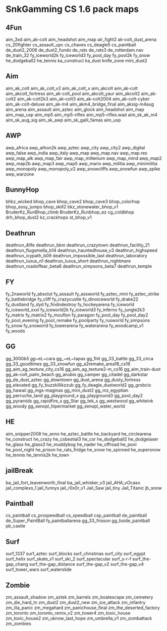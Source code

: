 # SnkGamming CS 1.6 pack maps

## 4Fun
aim_3xd
aim_ak-colt
aim_headshot
aim_map
air_fight2
ak-colt_dust_arena
cs_20fighter
cs_assault_upc
cs_chaves
cs_deagle5
cs_paintball
de_dust2_2006
de_dust2_fundo
de_rats
de_rats3
de_rotterdam.nav
de_train_32
fy_iceworld2k
fy_iceworld3
fy_pool_day
fy_pool2k
fy_snow
he_dodgeball2
he_tennis
ka_construct
ka_dust
knife_zone
mini_dust2

## Aim
aim_ak_colt
aim_ak_colt_v2
aim_ak_colt_x
aim_akcolt
aim_ak-colt
aim_akcolt_fortress
aim_ak-colt_pool
aim_akcolt_yaur
aim_akcolt2
aim_ak-colt2
aim_ak-colt2k3
aim_ak-colt3
aim_ak-colt2004
aim_ak-colt-cyber
aim_ak-colt-deluxe
aim_ak-m4
aim_akm4_bridge_final
aim_aksig-m4aug
aim_arena
aim_assault
aim_aztec
aim_glock
aim_headshot
aim_map
aim_map_usp
aim_mp5
aim_mp5-rifles
aim_mp5-rifles.wad
aim_sk_ak_m4
aim_sk_aug_sig
aim_sk_awp
aim_sk_galil_famas
aim_usp

## AWP
awp_africa
awp_athon2k
awp_aztec
awp_city
awp_city2
awp_digital
awp_false
awp_india
awp_italy
awp_map
awp_map.nav
awp_map.res
awp_map_alk
awp_map_fair
awp_map_millenium
awp_map_mind
awp_map2
awp_map2b
awp_map3
awp_map5
awp_mario
awp_militia
awp_minimilitia
awp_monopoly
awp_monopoly_v2
awp_snowcliffs
awp_snowfun
awp_spike
awp_warzone

## BunnyHop
bhkz_wicked
bhop_cave
bhop_cave2
bhop_cave3
bhop_colorhop
bhop_essy_jumps
bhop_skill2
bkz_stonewater_bhop_v1
BruderKz_RunBhop_climb
BruderKz_Runbhop_ez
cg_coldbhop
drh_bhop_dust2
kz_crackhops
st_bhop_v1

## Deathrun
deathrun_4life
deathrun_bkm
deathrun_crazytown
deathrun_facility_21
deathrun_flugsmella_b14
deathrun_hauntedhouse_v3
deathrun_highspeed
deathrun_icypath_b09
deathrun_impossible_last
deathrun_laboratory
deathrun_luxus_n1
deathrun_luxus_short
deathrun_nightmare
deathrun_roadoffear_beta6
deathrun_simpsons_beta7
deathrun_temple

## FY
fy_2naworld
fy_absolut
fy_assault
fy_assworld
fy_aztec_mini
fy_aztec_strike
fy_battlebridge
fy_cliff
fy_crazycustle
fy_dinoiceworld
fy_drake22
fy_dustland
fy_dyd
fy_findndestroy
fy_hockeyarena
fy_iceworld
fy_iceworld_xxxl
fy_iceworld2k
fy_iceworld3
fy_inferno
fy_jungle2k3
fy_matrix
fy_matrix2
fy_mouflon
fy_paragon
fy_pool_day
fy_pool_day2
fy_pool_evening
fy_pool_remake
fy_poolparty
fy_rusworld
fy_simpsons
fy_snow
fy_snoworld
fy_towerarena
fy_waterarena
fy_woodcamp_v1
fy_woods

## GG
gg_$3000$_b5
gg_~eL~cara
gg_~eL~tapas
gg_1hit
gg_33_battle
gg_33_circa
gg_33_goodtimes
gg_33_snowfun
gg_a2remake_area18_cs16
gg_aim_ag_texture_city_cs16
gg_aim_ag_texture2-m_cs16
gg_aim_train-dust
gg_ak-colt_palm_beach
gg_anubis
gg_camper
gg_citadel
gg_darkstar
gg_de_dust_aztec
gg_downtown
gg_dust_arena
gg_dusty_fortress
gg_elevated
gg_fy_buzzkillikzzub
gg_fy_deagle_dustworld2
gg_grobcio
gg_hawaii
gg_mgs-magmas
gg_mini_dust2
gg_mz_egyptian
gg_perruche_land
gg_playground_x
gg_playground3
gg_pool_day2
gg_pyramids
gg_rapidfire_s
gg_Star
gg_tek_s
gg_westwood
gg_whiteink
gg_woody
gg_xenopl_hipermarket
gg_xenopl_water_world

## HE
aim_snipper2008
he_anno
he_aztec_battle
he_backyard
he_circlearena
he_construct
he_crazy
he_csbestial3
he_csr
he_dodgeball2
he_dodgelaser
he_glass
he_glass3
he_muddybog
he_nader
he_offroad
he_pool
he_pool_night
he_prison
he_rats_fridge
he_snow
he_spinned
he_supersnow
he_tennis
he_tennis2k
he_town

## jailBreak
ba_jail_fort_leavenworth_final
ba_jail_whisker_v3
jail_$A$HA_vOcaso
jail_complexo_1
jail_funnys
jail_r0x0r_v1
Jail_Saw
jail_tiny
Jail_Titanic
jb_snow

## Paintball
cs_paintball
cs_prospeedball
cs_speedball
csp_paintball
de_paintball
de_Super_PaintBall
fy_paintballarena
gg_33_frisson
gg_bside_paintball
pb_castle

## Surf
surf_1337
surf_aztec
surf_blocks
surf_christmas
surf_city
surf_egypt
surf_helix
surf_skate_v1
surf_ski_2
surf_spectacular
surf_s-r-f
surf_the-gap_chang
surf_the-gap_distance
surf_the-gap_v2
surf_the-gap_v4
surf_tower_wars
surf_waterslide

## Zombie
zm_assault_shadow
zm_aztek
zm_barrels
zm_boatescape
zm_cemetery
zm_die_hard_tn
zm_dust2
zm_dust2_new
zm_ice_attack
zm_infantry
zm_lila_panic
zm_megahard
zm_panichouse_final
zm_the_deserted_factory
zm_toronto
zm_toronto_remix_v2
zm_tower4
zm_toxic_house
zm_toxic_house2
zm_uknow_last_hope
zm_umbrella_v1
zm_zombattack
zm_zombies
